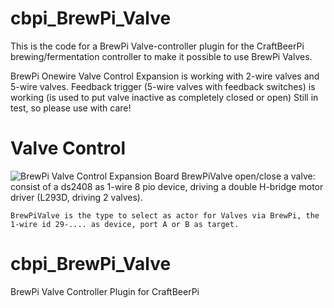 # cbpi_BrewPi_Valve

This is the code for a BrewPi Valve-controller plugin for the CraftBeerPi brewing/fermentation controller to make it possible to use BrewPi Valves.

BrewPi Onewire Valve Control Expansion is working with 2-wire valves and 5-wire valves. Feedback trigger (5-wire valves with feedback switches) is working (is used to put valve inactive as completely closed or open)
Still in test, so please use with care!

# Valve Control
![BrewPi Valve Control Expansion Board](https://store.brewpi.com/media/catalog/product/cache/1/image/9df78eab33525d08d6e5fb8d27136e95/b/r/brewpi_onewire_valve_expansion_board_1.jpg)
BrewPiValve open/close a valve: consist of a ds2408 as 1-wire 8 pio device, driving a double H-bridge motor driver (L293D, driving 2 valves).


    BrewPiValve is the type to select as actor for Valves via BrewPi, the 1-wire id 29-.... as device, port A or B as target.


# cbpi_BrewPi_Valve
BrewPi Valve Controller Plugin for CraftBeerPi
